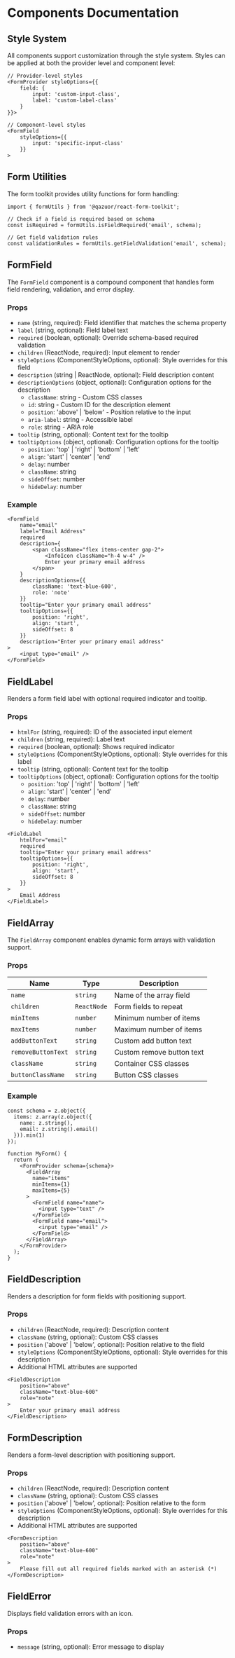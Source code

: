 # Components Documentation

## Style System

All components support customization through the style system. Styles can be applied at both the provider level and component level:

```tsx
// Provider-level styles
<FormProvider styleOptions={{
    field: {
        input: 'custom-input-class',
        label: 'custom-label-class'
    }
}}>

// Component-level styles
<FormField
    styleOptions={{
        input: 'specific-input-class'
    }}
>
```

## Form Utilities

The form toolkit provides utility functions for form handling:

```tsx
import { formUtils } from '@qazuor/react-form-toolkit';

// Check if a field is required based on schema
const isRequired = formUtils.isFieldRequired('email', schema);

// Get field validation rules
const validationRules = formUtils.getFieldValidation('email', schema);
```

## FormField

The `FormField` component is a compound component that handles form field rendering, validation, and error display.

### Props

- `name` (string, required): Field identifier that matches the schema property
- `label` (string, optional): Field label text
- `required` (boolean, optional): Override schema-based required validation
- `children` (ReactNode, required): Input element to render
- `styleOptions` (ComponentStyleOptions, optional): Style overrides for this field
- `description` (string | ReactNode, optional): Field description content
- `descriptionOptions` (object, optional): Configuration options for the description
  - `className`: string - Custom CSS classes
  - `id`: string - Custom ID for the description element
  - `position`: 'above' | 'below' - Position relative to the input
  - `aria-label`: string - Accessible label
  - `role`: string - ARIA role
- `tooltip` (string, optional): Content text for the tooltip
- `tooltipOptions` (object, optional): Configuration options for the tooltip
  - `position`: 'top' | 'right' | 'bottom' | 'left'
  - `align`: 'start' | 'center' | 'end'
  - `delay`: number
  - `className`: string
  - `sideOffset`: number
  - `hideDelay`: number

### Example

```tsx
<FormField
    name="email"
    label="Email Address"
    required
    description={
        <span className="flex items-center gap-2">
            <InfoIcon className="h-4 w-4" />
            Enter your primary email address
        </span>
    }
    descriptionOptions={{
        className: 'text-blue-600',
        role: 'note'
    }}
    tooltip="Enter your primary email address"
    tooltipOptions={{
        position: 'right',
        align: 'start',
        sideOffset: 8
    }}
    description="Enter your primary email address"
>
    <input type="email" />
</FormField>
```

## FieldLabel

Renders a form field label with optional required indicator and tooltip.

### Props

- `htmlFor` (string, required): ID of the associated input element
- `children` (string, required): Label text
- `required` (boolean, optional): Shows required indicator
- `styleOptions` (ComponentStyleOptions, optional): Style overrides for this label
- `tooltip` (string, optional): Content text for the tooltip
- `tooltipOptions` (object, optional): Configuration options for the tooltip
  - `position`: 'top' | 'right' | 'bottom' | 'left'
  - `align`: 'start' | 'center' | 'end'
  - `delay`: number
  - `className`: string
  - `sideOffset`: number
  - `hideDelay`: number

```tsx
<FieldLabel
    htmlFor="email"
    required
    tooltip="Enter your primary email address"
    tooltipOptions={{
        position: 'right',
        align: 'start',
        sideOffset: 8
    }}
>
    Email Address
</FieldLabel>
```

## FieldArray

The `FieldArray` component enables dynamic form arrays with validation support.

### Props

| Name | Type | Description |
|------|------|-------------|
| `name` | `string` | Name of the array field |
| `children` | `ReactNode` | Form fields to repeat |
| `minItems` | `number` | Minimum number of items |
| `maxItems` | `number` | Maximum number of items |
| `addButtonText` | `string` | Custom add button text |
| `removeButtonText` | `string` | Custom remove button text |
| `className` | `string` | Container CSS classes |
| `buttonClassName` | `string` | Button CSS classes |

### Example

```tsx
const schema = z.object({
  items: z.array(z.object({
    name: z.string(),
    email: z.string().email()
  })).min(1)
});

function MyForm() {
  return (
    <FormProvider schema={schema}>
      <FieldArray
        name="items"
        minItems={1}
        maxItems={5}
      >
        <FormField name="name">
          <input type="text" />
        </FormField>
        <FormField name="email">
          <input type="email" />
        </FormField>
      </FieldArray>
    </FormProvider>
  );
}
```

## FieldDescription

Renders a description for form fields with positioning support.

### Props

- `children` (ReactNode, required): Description content
- `className` (string, optional): Custom CSS classes
- `position` ('above' | 'below', optional): Position relative to the field
- `styleOptions` (ComponentStyleOptions, optional): Style overrides for this description
- Additional HTML attributes are supported

```tsx
<FieldDescription
    position="above"
    className="text-blue-600"
    role="note"
>
    Enter your primary email address
</FieldDescription>
```

## FormDescription

Renders a form-level description with positioning support.

### Props

- `children` (ReactNode, required): Description content
- `className` (string, optional): Custom CSS classes
- `position` ('above' | 'below', optional): Position relative to the form
- `styleOptions` (ComponentStyleOptions, optional): Style overrides for this description
- Additional HTML attributes are supported

```tsx
<FormDescription
    position="above"
    className="text-blue-600"
    role="note"
>
    Please fill out all required fields marked with an asterisk (*)
</FormDescription>
```

## FieldError

Displays field validation errors with an icon.

### Props

- `message` (string, optional): Error message to display
